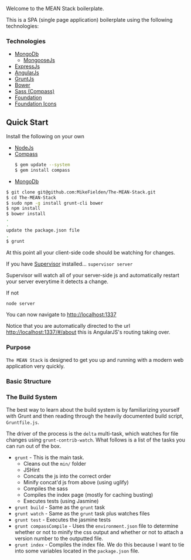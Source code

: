 Welcome to the MEAN Stack boilerplate.

This is a SPA (single page application) boilerplate using the following technologies:

###  Technologies
- [MongoDb](http://www.mongodb.org/)
	- [MongooseJs](http://mongoosejs.com/)
- [ExpressJs](http://expressjs.com/)
- [AngularJs](http://angularjs.org/)
- [GruntJs](http://gruntjs.com/)
- [Bower](http://bower.io/)
- [Sass (Compass)](http://compass-style.org/)
- [Foundation](http://foundation.zurb.com/)
- [Foundation Icons](http://zurb.com/playground/foundation-icons)

## Quick Start
Install the following on your own
- [NodeJs](http://nodejs.org/)
- [Compass](http://compass-style.org/install/)
	```sh
  $ gem update --system
  $ gem install compass
  ```
- [MongoDb](http://www.mongodb.org/downloads)

```sh
$ git clone git@github.com:MikeFielden/The-MEAN-Stack.git
$ cd The-MEAN-Stack
$ sudo npm -g install grunt-cli bower
$ npm install
$ bower install
.
.
update the package.json file
.
$ grunt
```

At this point all your client-side code should be watching for changes.

If you have [Supervisor](https://github.com/isaacs/node-supervisor) installed...
`supervisor server` 

Supervisor will watch all of your server-side js and automatically restart your server everytime it detects a change.

If not 

`node server`

You can now navigate to [http://localhost:1337](http://localhost:1337)

Notice that you are automatically directed to the url [http://localhost:1337/#/about](http://localhost:1337/#/about) this is AngularJS's routing taking over.

### Purpose

`The MEAN Stack` is designed to get you up and running with a modern web application very quickly. 

### Basic Structure

### The Build System

The best way to learn about the build system is by familiarizing yourself with
Grunt and then reading through the heavily documented build script,
`Gruntfile.js`.

The driver of the process is the `delta` multi-task, which watches for file
changes using `grunt-contrib-watch`. What follows is a list of the tasks you can run out of the box.

* `grunt` - This is the main task.
	- Cleans out the `min/` folder
	- JSHint
	-	Concats the js into the correct order
	- Minify concat'd js from above (using uglify)
	- Compiles the sass
	- Compiles the index page (mostly for caching busting)
	- Executes tests (using Jasmine)
* `grunt build` - Same as the `grunt` task
* `grunt watch` - Same as the `grunt` task plus watches files
* `grunt test` - Executes the jasmine tests
* `grunt compassCompile` - Uses the `environment.json` file to determine whether or not to minify the css output and whether or not to attach a version number to the outputted file.
* `grunt index` - Compiles the index file. We do this because I want to tie into some variables located in the `package.json` file.

